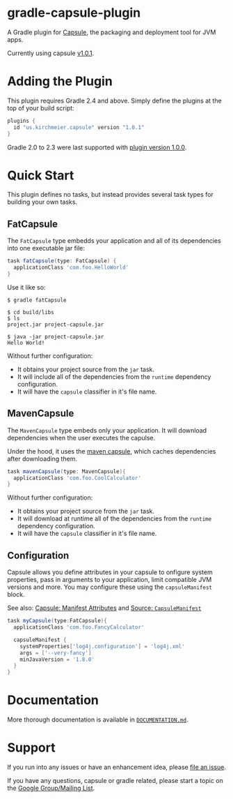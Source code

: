 # gradle-capsule-plugin

A Gradle plugin for [Capsule], the packaging and deployment tool for JVM apps.

Currently using capsule [v1.0.1].

[Capsule]:http://www.capsule.io/
[v1.0.1]:https://github.com/puniverse/capsule/releases/tag/v1.0.1

# Adding the Plugin

This plugin requires Gradle 2.4 and above.
Simply define the plugins at the top of your build script:

```groovy
plugins {
  id "us.kirchmeier.capsule" version "1.0.1"
}
```

Gradle 2.0 to 2.3 were last supported with [plugin version 1.0.0](https://plugins.gradle.org/plugin/us.kirchmeier.capsule/1.0.0).

# Quick Start

This plugin defines no tasks, but instead provides several task types for building your own tasks.


## FatCapsule

The `FatCapsule` type embedds your application and all of its dependencies into one executable jar file:

```groovy
task fatCapsule(type: FatCapsule) {
  applicationClass 'com.foo.HelloWorld'
}
```

Use it like so:

``` text
$ gradle fatCapsule

$ cd build/libs
$ ls
project.jar project-capsule.jar

$ java -jar project-capsule.jar
Hello World!
```

Without further configuration:

* It obtains your project source from the `jar` task. 
* It will include all of the dependencies from the `runtime` dependency configuration.
* It will have the `capsule` classifier in it's file name.


## MavenCapsule

The `MavenCapsule` type embeds only your application. It will download dependencies when the user executes the capulse.

Under the hood, it uses the [maven capsule][mvn-cap], which caches dependencies after downloading them.

[mvn-cap]: https://github.com/puniverse/capsule-maven/

```groovy
task mavenCapsule(type: MavenCapsule){
  applicationClass 'com.foo.CoolCalculator'
}
```

Without further configuration:

* It obtains your project source from the `jar` task. 
* It will download at runtime all of the dependencies from the `runtime` dependency configuration.
* It will have the `capsule` classifier in it's file name.


## Configuration

Capsule allows you define attributes in your capsule to onfigure system properties, pass in arguments to your application, limit compatible JVM versions and more.
You may configure these using the `capsuleManifest` block.

See also: [Capsule: Manifest Attributes][manifest-cap] and [Source: `CapsuleManifest`][manifest-src]

[manifest-cap]:http://www.capsule.io/reference/#manifest-attributes
[manifest-src]:https://github.com/danthegoodman/gradle-capsule-plugin/blob/master/src/main/groovy/us/kirchmeier/capsule/manifest/CapsuleManifest.groovy

```groovy
task myCapsule(type:FatCapsule){
  applicationClass 'com.foo.FancyCalculator'

  capsuleManifest {
    systemProperties['log4j.configuration'] = 'log4j.xml'
    args = ['--very-fancy']
    minJavaVersion = '1.8.0'
  }
}
```


# Documentation

More thorough documentation is available in [`DOCUMENTATION.md`][docs].

[docs]:https://github.com/danthegoodman/gradle-capsule-plugin/blob/master/DOCUMENTATION.md


# Support

If you run into any issues or have an enhancement idea, please [file an issue](https://github.com/danthegoodman/gradle-capsule-plugin/issues).

If you have any questions, capsule or gradle related, please start a topic on the [Google Group/Mailing List][group].

[group]:https://groups.google.com/forum/#!forum/capsule-user
